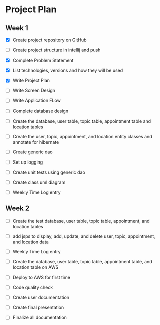 # Project Plan

## Week 1
 - [x] Create project repository on GitHub
 -	[ ] Create project structure in intellij and push
 -	[x] Complete Problem Statement
 -	[x] List technologies, versions and how they will be used
 -	[x] Write Project Plan
 -	[ ] Write Screen Design  
 -	[ ] Write Application FLow
 - [ ] Complete database design
 -	[ ] Create the database, user table, topic table, appointment table and location tables
 -	[ ] Create the user, topic, appointment, and location entity classes and annotate for hibernate
 -	[ ] Create generic dao
 -	[ ] Set up logging
 -	[ ] Create unit tests using generic dao
 -	[ ] Create class uml diagram
 - [ ] Weekly Time Log entry

  
	
## Week 2
 -	[ ] Create the test database, user table, topic table, appointment, and location tables 
 -	[ ] add jsps to display, add, update, and delete user, topic, appointment, and location data
 - [ ] Weekly Time Log entry
 - [ ] Create the database, user table, topic table, appointment table, and location table on AWS
 - [ ] Deploy to AWS for first time
 - [ ] Code quality check
 - [ ] Create user documentation
 -	[ ] Create final presentation
 -	[ ] Finalize all documentation



	
	
 
 	
  	
	
	


 	

  	
 
